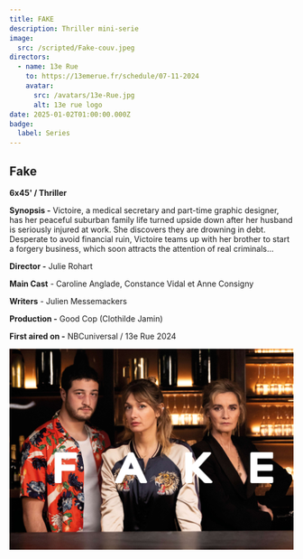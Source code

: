 ```yaml
---
title: FAKE
description: Thriller mini-serie
image:
  src: /scripted/Fake-couv.jpeg
directors:
  - name: 13e Rue
    to: https://13emerue.fr/schedule/07-11-2024
    avatar:
      src: /avatars/13e-Rue.jpg
      alt: 13e rue logo
date: 2025-01-02T01:00:00.000Z
badge:
  label: Series
---
```


## Fake

**6x45' / Thriller**

**Synopsis -** Victoire, a medical secretary and part-time graphic designer, has her peaceful suburban family life turned upside down after her husband is seriously injured at work. She discovers they are drowning in debt. Desperate to avoid financial ruin, Victoire teams up with her brother to start a forgery business, which soon attracts the attention of real criminals…

**Director -** Julie Rohart

**Main Cast** - Caroline Anglade, Constance Vidal et Anne Consigny

**Writers** - Julien Messemackers

**Production -** Good Cop (Clothilde Jamin)

**First aired on -** NBCuniversal / 13e Rue 2024

![Split.jpg](/scripted/Fake-couv.jpeg)

